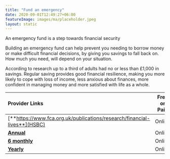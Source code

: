 ```yaml
---
title: "Fund an emergency"
date: 2020-09-01T12:49:27+06:00
featureImage: images/ma/placeholder.jpeg
layout: static
---
```


An emergency fund is a step towards financial security

Building an emergency fund can help prevent you needing to borrow money or make difficult financial decisions, by giving you savings to fall back on. How much you need, will depend on your situation.

According to research up to a third of adults had no or less than £1,000 in savings. Regular saving provides good financial resilience, making you more likely to cope with loss of income, less anxious about finances, more confident in managing money and more satisfied with life as a whole.

| Provider Links      | Free or Paid  |  
| :-----------          | :--------------:      |  
| [**https://www.fca.org.uk/publications/research/financial-lives**](HSBC) | Online | 
| [**Annual**](Which?) | Online | 
| [**6 monthly**](MoneySavingExpert.com) | Online | 
| [**Yearly**](MoneySavingExpert.com) | Online | 
  

<br/><br/>






